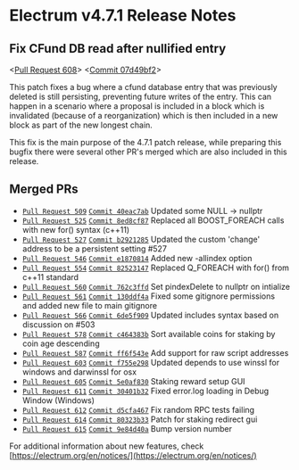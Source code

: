 # Electrum v4.7.1 Release Notes

## Fix CFund DB read after nullified entry

<[Pull Request 608](https://github.com/electrum/electrum-core/pull/608)>
<[Commit 07d49bf2](https://github.com/electrum/electrum-core/commit/e688c6ed6a1da2734aa89b41ae16051807d49bf2)>

This patch fixes a bug where a cfund database entry that was previously deleted is still persisting, preventing future writes of the entry. This can happen in a scenario where a proposal is included in a block which is invalidated (because of a reorganization) which is then included in a new block as part of the new longest chain.

This fix is the main purpose of the 4.7.1 patch release, while preparing this bugfix there were several other PR's merged which are also included in this release.

## Merged PRs

* [`Pull Request 509`](https://github.com/electrum/electrum-core/pull/509) [`Commit 40eac7ab`](https://github.com/electrum/electrum-core/commit/58e38079d7d854a6b02ebb228f06244140eac7ab) Updated some NULL -> nullptr
* [`Pull Request 525`](https://github.com/electrum/electrum-core/pull/525) [`Commit 8ed8cf87`](https://github.com/electrum/electrum-core/commit/2e6aa1b3e598d3a443343c480bdbf6b88ed8cf87) Replaced all BOOST_FOREACH calls with new for() syntax (c++11)
* [`Pull Request 527`](https://github.com/electrum/electrum-core/pull/527) [`Commit b2921285`](https://github.com/electrum/electrum-core/commit/74def82624ff9bb4598762186598d2bab2921285) Updated the custom 'change' address to be a persistent setting #527
* [`Pull Request 546`](https://github.com/electrum/electrum-core/pull/546) [`Commit e1870814`](https://github.com/electrum/electrum-core/commit/083e790aed0120dd271a648d87948e5ae1870814) Added new -allindex option
* [`Pull Request 554`](https://github.com/electrum/electrum-core/pull/554) [`Commit 82523147`](https://github.com/electrum/electrum-core/commit/0a8c872a60169de4f6b57b83dab9b39382523147) Replaced Q_FOREACH with for() from c++11 standard
* [`Pull Request 560`](https://github.com/electrum/electrum-core/pull/560) [`Commit 762c3ffd`](https://github.com/electrum/electrum-core/commit/64f8cd453f4bdda04f4a718cb026d8a8762c3ffd) Set pindexDelete to nullptr on intialize
* [`Pull Request 561`](https://github.com/electrum/electrum-core/pull/561) [`Commit 130ddf4a`](https://github.com/electrum/electrum-core/commit/70276dba0515a133a47c081041092efa130ddf4a) Fixed some gitignore permissions and added new file to main gitignore
* [`Pull Request 566`](https://github.com/electrum/electrum-core/pull/566) [`Commit 6de5f909`](https://github.com/electrum/electrum-core/commit/556250920fef9dc3eddd28996329ba316de5f909) Updated includes syntax based on discussion on #503
* [`Pull Request 578`](https://github.com/electrum/electrum-core/pull/578) [`Commit c464383b`](https://github.com/electrum/electrum-core/commit/da5377e89a25cfa54a52768393630134c464383b) Sort available coins for staking by coin age descending
* [`Pull Request 587`](https://github.com/electrum/electrum-core/pull/587) [`Commit ff6f543e`](https://github.com/electrum/electrum-core/commit/49f74084cf9eed8d8e7c46707d836b82ff6f543e) Add support for raw script addresses
* [`Pull Request 603`](https://github.com/electrum/electrum-core/pull/603) [`Commit f755e298`](https://github.com/electrum/electrum-core/commit/6fe0683ba99ce912da4d9181094ab4baf755e298) Updated depends to use winssl for windows and darwinssl for osx
* [`Pull Request 605`](https://github.com/electrum/electrum-core/pull/605) [`Commit 5e0af830`](https://github.com/electrum/electrum-core/commit/0b8cb5dd81186fcd54860fe7c25f2cac5e0af830) Staking reward setup GUI
* [`Pull Request 611`](https://github.com/electrum/electrum-core/pull/611) [`Commit 30401b32`](https://github.com/electrum/electrum-core/commit/f7b1c6304200052418c66e8f242ddf8c30401b32) Fixed error.log loading in Debug Window (Windows)
* [`Pull Request 612`](https://github.com/electrum/electrum-core/pull/612) [`Commit d5cfa467`](https://github.com/electrum/electrum-core/commit/902970adfdd5ce0e54e54bfa7545edfad5cfa467) Fix random RPC tests failing
* [`Pull Request 614`](https://github.com/electrum/electrum-core/pull/614) [`Commit 80323b33`](https://github.com/electrum/electrum-core/commit/856d57a8f944ed3382d7001a3e9a1bfd80323b33) Patch for staking redirect gui
* [`Pull Request 615`](https://github.com/electrum/electrum-core/pull/615) [`Commit 9e84d40a`](https://github.com/electrum/electrum-core/commit/662163ad8f73081d2d6145938571ca809e84d40a) Bump version number

For additional information about new features, check [https://electrum.org/en/notices/](https://electrum.org/en/notices/)
